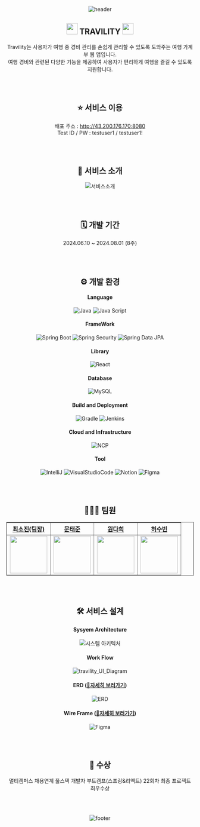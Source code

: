 <div align="center">

![header](https://capsule-render.vercel.app/api?type=waving&color=gradient&height=300&section=header&text=TRAVILITY&fontSize=90)

 ## <img src="https://github.com/user-attachments/assets/1ea329fa-9f9f-401d-96ab-cff1fa21376f" width="30px">  TRAVILITY  <img src="https://github.com/user-attachments/assets/1ea329fa-9f9f-401d-96ab-cff1fa21376f" width="30px"><br>

Travility는 사용자가 여행 중 경비 관리를 손쉽게 관리할 수 있도록 도와주는 여행 가계부 웹 앱입니다. <br>
여행 경비와 관련된 다양한 기능을 제공하여 사용자가 편리하게 여행을 즐길 수 있도록 지원합니다. <br>

  <br>
  <br>

## ⭐ 서비스 이용 <br>

배포 주소 : http://43.200.176.170:8080 <br>
Test ID / PW : testuser1 / testuser1! <br>

  <br>
  <br>

## 🔎 서비스 소개

![서비스소개](https://github.com/user-attachments/assets/ff1b42f2-6b80-4b04-8c38-a4d101f15a75)

  <br>
  <br>
  
  ## 🗓️ 개발 기간 <br>
  2024.06.10 ~ 2024.08.01 (8주) <br>

  <br>
  <br>

## ⚙️ 개발 환경 <br>

#### Language

![Java](https://img.shields.io/badge/Java-007396.svg?style=for-the-badge&logo=java&logoColor=white)
![Java Script](https://img.shields.io/badge/JavaScript-F7DF1E.svg?style=for-the-badge&logo=javascript&logoColor=black)

#### FrameWork

![Spring Boot](https://img.shields.io/badge/Spring%20Boot-6DB33F.svg?&style=for-the-badge&logo=SpringBoot&logoColor=white)
![Spring Security](https://img.shields.io/badge/Spring%20Security-6DB33F.svg?&style=for-the-badge&logo=springsecurity&logoColor=white)
![Spring Data JPA](https://img.shields.io/badge/Spring%20Data%20JPA-6DB33F.svg?style=for-the-badge&logo=spring&logoColor=white)

#### Library

![React](https://img.shields.io/badge/react-3178C6.svg?&style=for-the-badge&logo=react&logoColor=white)

#### Database

![MySQL](https://img.shields.io/badge/MySQL-4479A1.svg?style=for-the-badge&logo=mysql&logoColor=white)

#### Build and Deployment

![Gradle](https://img.shields.io/badge/Gradle-02303A.svg?style=for-the-badge&logo=gradle&logoColor=white)
![Jenkins](https://img.shields.io/badge/Jenkins-D24939.svg?style=for-the-badge&logo=jenkins&logoColor=white)

#### Cloud and Infrastructure

![NCP](https://img.shields.io/badge/Naver%20Cloud%20Platfrom-03C8A4.svg?style=for-the-badge&logo=naver&logoColor=white)

#### Tool

![IntelliJ](https://img.shields.io/badge/IntelliJ%20IDEA-003D54.svg?style=for-the-badge&logo=intellijidea&logoColor=white)
![VisualStudioCode](https://img.shields.io/badge/VS%20Code-007ACC.svg?style=for-the-badge&logo=visual-studio-code&logoColor=white)
![Notion](https://img.shields.io/badge/Notion-000000.svg?style=for-the-badge&logo=notion&logoColor=white)
![Figma](https://img.shields.io/badge/Figma-AB0D6D.svg?style=for-the-badge&logo=figma&logoColor=white)

  <br>
  <br>

## 👩🏻‍💻 팀원 <br>

  <table border="1" class="table">
    <thead>
    <tr>
        <th scope="col" style="text-align: center;"><a href="https://github.com/sonoopy">최소진(팀장)</a></th>
        <th scope="col" style="text-align: center;"><a href="https://github.com/yoonaori">문태준</a></th>
        <th scope="col" style="text-align: center;"><a href="https://github.com/Yujihoon1">원다희</a></th>
        <th scope="col" style="text-align: center;"><a href="https://github.com/codenamesu">허수빈</a></th>
    </tr>
    </thead>
    <tbody>
    <tr>
        <td style="text-align: center;"><img src="https://avatars.githubusercontent.com/u/172015030?v=4" width="100px" height="100px"></td>
        <td style="text-align: center;"><img src="https://avatars.githubusercontent.com/u/167669944?v=4" width="100px" height="100px"></td>
        <td style="text-align: center;"><img src="https://avatars.githubusercontent.com/u/167724195?v=4" width="100px" height="100px"></td>
        <td style="text-align: center;"><img src="https://avatars.githubusercontent.com/u/83348413?v=4" width="100px" height="100px"></td>
    </tr>
    </tbody>
</table>

<br>
<br>

## 🛠️ 서비스 설계

#### Sysyem Architecture

![시스템 아키텍처](https://github.com/user-attachments/assets/2aa62d15-6b24-456a-b20c-f17a5494f53f)

#### Work Flow

![travility_UI_Diagram](https://github.com/user-attachments/assets/464682bc-e511-480f-a462-512e591af546)

#### ERD (<a href="https://www.erdcloud.com/d/K3iPuuZy3FDYsmcwW" target="_blank">🔗자세히 보러가기</a>)

![ERD](https://github.com/user-attachments/assets/5598d432-3b44-4a35-aaf0-7a2c7679da30)

#### Wire Frame (<a href="https://www.figma.com/design/tEJo1b5V0vTel2IvEKSxwx/Travility?node-id=0-1&t=taPt8JZKpz2HYkqH-0" target="_blank">🔗자세히 보러가기</a>)

![Figma](https://github.com/user-attachments/assets/d932395b-b82f-4617-85bd-c6171954ce72)

<br>
<br>

## 🥳 수상

멀티캠퍼스 채용연계 풀스택 개발자 부트캠프(스프링&리액트) 22회차 최종 프로젝트 최우수상 <br>

<br>
<br>

![footer](https://capsule-render.vercel.app/api?type=waving&color=gradient&height=300&section=footer)

</div>
